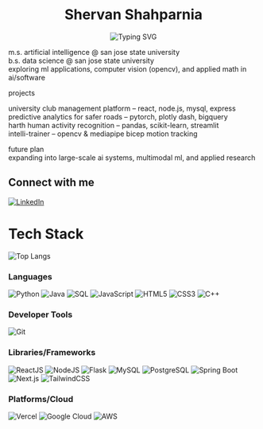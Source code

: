 <h1 align="center">Shervan Shahparnia</h1>
<p align="center">
  <img src="https://readme-typing-svg.demolab.com?font=Fira+Code&size=24&pause=1000&color=1E90FF&width=500&lines=M.S.+AI+%40+SJSU;Exploring+ML%2FAI+%26+Computer+Vision;Building+Scalable+Software+Solutions" alt="Typing SVG" />
</p>



m.s. artificial intelligence @ san jose state university  
b.s. data science @ san jose state university  
exploring ml applications, computer vision (opencv), and applied math in ai/software  

projects  

university club management platform – react, node.js, mysql, express  
predictive analytics for safer roads – pytorch, plotly dash, bigquery  
harth human activity recognition – pandas, scikit-learn, streamlit  
intelli-trainer – opencv & mediapipe bicep motion tracking  

future plan  
expanding into large-scale ai systems, multimodal ml, and applied research  


## Connect with me
[![LinkedIn](https://img.shields.io/badge/LinkedIn-%230077B5.svg?logo=linkedin&logoColor=white)](https://www.linkedin.com/in/shervan-shahparnia/)

# Tech Stack

![Top Langs](https://github-readme-stats.vercel.app/api/top-langs/?username=SShahparnia&layout=pie&hide=Jupyter%20Notebook)


### **Languages**
![Python](https://img.shields.io/badge/python-%233776AB.svg?style=for-the-badge&logo=python&logoColor=white) 
![Java](https://img.shields.io/badge/java-%23ED8B00.svg?style=for-the-badge&logo=java&logoColor=white) 
![SQL](https://img.shields.io/badge/sql-%2307405e.svg?style=for-the-badge&logo=postgresql&logoColor=white) 
![JavaScript](https://img.shields.io/badge/javascript-%23323330.svg?style=for-the-badge&logo=javascript&logoColor=%23F7DF1E) 
![HTML5](https://img.shields.io/badge/html5-%23E34F26.svg?style=for-the-badge&logo=html5&logoColor=white) 
![CSS3](https://img.shields.io/badge/css3-%231572B6.svg?style=for-the-badge&logo=css3&logoColor=white) 
![C++](https://img.shields.io/badge/c++-%2300599C.svg?style=for-the-badge&logo=c%2B%2B&logoColor=white)

### **Developer Tools**
![Git](https://img.shields.io/badge/git-%23F05033.svg?style=for-the-badge&logo=git&logoColor=white) 

### **Libraries/Frameworks**
![ReactJS](https://img.shields.io/badge/react-%2320232a.svg?style=for-the-badge&logo=react&logoColor=%2361DAFB) 
![NodeJS](https://img.shields.io/badge/node.js-6DA55F?style=for-the-badge&logo=node.js&logoColor=white) 
![Flask](https://img.shields.io/badge/flask-%23000.svg?style=for-the-badge&logo=flask&logoColor=white) 
![MySQL](https://img.shields.io/badge/MySQL-4479A1?style=for-the-badge&logo=mysql&logoColor=white)
![PostgreSQL](https://img.shields.io/badge/PostgreSQL-4169E1?style=for-the-badge&logo=postgresql&logoColor=white)
![Spring Boot](https://img.shields.io/badge/Spring_Boot-6DB33F?style=for-the-badge&logo=springboot&logoColor=white)
![Next.js](https://img.shields.io/badge/next.js-000?style=for-the-badge&logo=next.js&logoColor=white)
![TailwindCSS](https://img.shields.io/badge/tailwindcss-38B2AC?style=for-the-badge&logo=tailwind-css&logoColor=white)

### **Platforms/Cloud**
![Vercel](https://img.shields.io/badge/vercel-000?style=for-the-badge&logo=vercel&logoColor=white)
![Google Cloud](https://img.shields.io/badge/googlecloud-4285F4?style=for-the-badge&logo=googlecloud&logoColor=white)
![AWS](https://img.shields.io/badge/AWS-232F3E?style=for-the-badge&logo=amazon-aws&logoColor=white)
